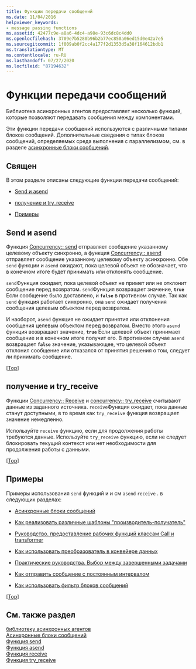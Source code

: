 ```yaml
---
title: Функции передачи сообщений
ms.date: 11/04/2016
helpviewer_keywords:
- message passing functions
ms.assetid: 42477c9e-a8a6-4dc4-a98e-93c6dc8c4dd0
ms.openlocfilehash: 3709e7b5280b96b2b77ec850a06ed15d0e42a7e5
ms.sourcegitcommit: 1f009ab0f2cc4a177f2d1353d5a38f164612bdb1
ms.translationtype: MT
ms.contentlocale: ru-RU
ms.lasthandoff: 07/27/2020
ms.locfileid: "87194632"
---
```

# <a name="message-passing-functions"></a>Функции передачи сообщений

Библиотека асинхронных агентов предоставляет несколько функций, которые позволяют передавать сообщения между компонентами.

Эти функции передачи сообщений используются с различными типами блоков сообщений. Дополнительные сведения о типах блоков сообщений, определяемых среда выполнения с параллелизмом, см. в разделе [асинхронные блоки сообщений](../../parallel/concrt/asynchronous-message-blocks.md).

## <a name="sections"></a><a name="top"></a>Священ

В этом разделе описаны следующие функции передачи сообщений:

- [Send и asend](#send)

- [получение и try_receive](#receive)

- [Примеры](#examples)

## <a name="send-and-asend"></a><a name="send"></a>Send и asend

Функция [Concurrency:: send](reference/concurrency-namespace-functions.md#send) отправляет сообщение указанному целевому объекту синхронно, а функция [Concurrency:: asend](reference/concurrency-namespace-functions.md#asend) отправляет сообщение указанному целевому объекту асинхронно. Обе `send` функции и `asend` ожидают, пока целевой объект не обозначает, что в конечном итоге будет принимать или отклонять сообщение.

`send`Функция ожидает, пока целевой объект не примет или не отклонит сообщение перед возвратом. `send`Функция возвращает значение, **`true`** Если сообщение было доставлено, и **`false`** в противном случае. Так как `send` функция работает синхронно, она `send` ожидает получения сообщения целевым объектом перед возвратом.

И наоборот, `asend` функция не ожидает принятия или отклонения сообщения целевым объектом перед возвратом. Вместо этого `asend` функция возвращает значение, **`true`** Если целевой объект принимает сообщение и в конечном итоге получит его. В противном случае `asend` возвращает **`false`** значение, указывающее, что целевой объект отклонил сообщение или отказался от принятия решения о том, следует ли принимать сообщение.

[[Top](#top)]

## <a name="receive-and-try_receive"></a><a name="receive"></a>получение и try_receive

Функции [Concurrency:: Receive](reference/concurrency-namespace-functions.md#receive) и [concurrency:: try_receive](reference/concurrency-namespace-functions.md#try_receive) считывают данные из заданного источника. `receive`Функция ожидает, пока данные станут доступными, в то время как `try_receive` функция возвращает значение немедленно.

Используйте `receive` функцию, если для продолжения работы требуются данные. Используйте `try_receive` функцию, если не следует блокировать текущий контекст или нет необходимости для продолжения работы с данными.

[[Top](#top)]

## <a name="examples"></a><a name="examples"></a> Примеры

Примеры использования `send` функций и и см `asend` `receive` . в следующих разделах:

- [Асинхронные блоки сообщений](../../parallel/concrt/asynchronous-message-blocks.md)

- [Как реализовать различные шаблоны "производитель-получатель"](../../parallel/concrt/how-to-implement-various-producer-consumer-patterns.md)

- [Руководство. предоставление рабочих функций классам Call и transformer](../../parallel/concrt/how-to-provide-work-functions-to-the-call-and-transformer-classes.md)

- [Как использовать преобразователь в конвейере данных](../../parallel/concrt/how-to-use-transformer-in-a-data-pipeline.md)

- [Практические руководства. Выбор между завершенными задачами](../../parallel/concrt/how-to-select-among-completed-tasks.md)

- [Как отправить сообщение с постоянным интервалом](../../parallel/concrt/how-to-send-a-message-at-a-regular-interval.md)

- [Как использовать фильтр блоков сообщений](../../parallel/concrt/how-to-use-a-message-block-filter.md)

[[Top](#top)]

## <a name="see-also"></a>См. также раздел

[библиотеку асинхронных агентов](../../parallel/concrt/asynchronous-agents-library.md)<br/>
[Асинхронные блоки сообщений](../../parallel/concrt/asynchronous-message-blocks.md)<br/>
[Функция send](reference/concurrency-namespace-functions.md#send)<br/>
[Функция asend](reference/concurrency-namespace-functions.md#asend)<br/>
[Функция receive](reference/concurrency-namespace-functions.md#receive)<br/>
[Функция try_receive](reference/concurrency-namespace-functions.md#try_receive)
